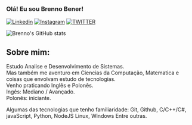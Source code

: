 ### Olá! Eu sou Brenno Bener!

[![Linkedin](https://img.shields.io/badge/LinkedIn-0077B5?style=for-the-badge&logo=linkedin&logoColor=white)](https://www.linkedin.com/in/brennobener/)
[![Instagram](https://img.shields.io/badge/Instagram-E4405F?style=for-the-badge&logo=instagram&logoColor=white)](https://www.instagram.com/brenno_bener/)
[![TWITTER](https://img.shields.io/badge/Twitter-1DA1F2?style=for-the-badge&logo=twitter&logoColor=white)](https://twitter.com/BrennoBBener)

![Brenno's GitHub stats](https://github-readme-stats.vercel.app/api?username=BrennoBener&show_icons=true&theme=merko)



## Sobre mim:
Estudo Analise e Desenvolvimento de Sistemas. <br>
Mas também me aventuro em Ciencias da Computação, Matematica e 
coisas que envolvam estudo de tecnologias. <br>
Venho praticando Inglês e Polonês. <br>
Ingês: Mediano / Avançado. <br>
Polonês: iniciante. <br>

Algumas das tecnologias que tenho familiaridade:
Git, Github, C/C++/C#, javaScript, Python, NodeJS
Linux, Windows 
Entre outras.
